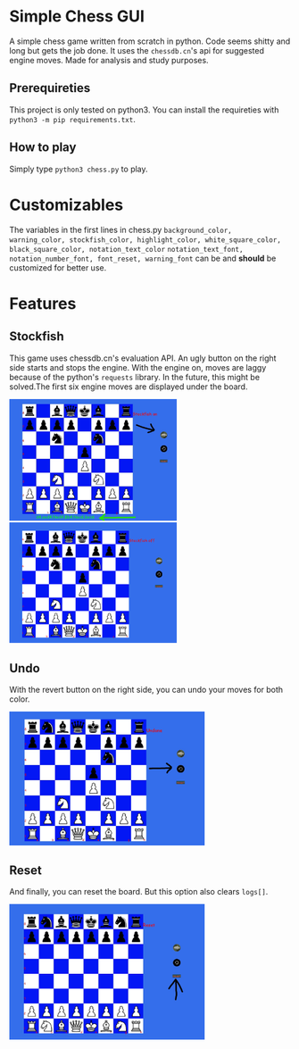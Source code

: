 # ****Simple Chess GUI****
 A simple chess game written from scratch in python. Code seems shitty and long but gets the job done. It uses the `chessdb.cn`'s api for suggested engine moves. Made for analysis and study purposes.

## Prerequireties
This project is only tested on python3. You can install the requireties with `python3 -m pip requirements.txt`.

## How to play
Simply type `python3 chess.py` to play.

# **Customizables**
The variables in the first lines in chess.py  `background_color, warning_color, stockfish_color, highlight_color, white_square_color, black_square_color, notation_text_color` `notation_text_font, notation_number_font, font_reset, warning_font` can be and **should** be customized for better use.


# **Features**
## Stockfish
This game uses chessdb.cn's evaluation API. An ugly button on the right side starts and stops the engine. With the engine on, moves are laggy because of the python's `requests` library. In the future, this might be solved.The first six engine moves are displayed under the board.



<div class="text-center" style='text-align:left;'>
                    <img  src="POC/stockfish_on.jpg" width="300">
                    <img src="POC/stockfish_off.png" width="300"/>
</div>


## Undo
With the revert button on the right side, you can undo your moves for both color.
<div class="text-center" style='text-align:left;'>
    <img src="POC/undone.jpg" width="350"/>
</div>

## Reset
And finally, you can reset the board. But this option also clears `logs[]`.
<div class="text-center" style='text-align:left;'>
<img src="POC/pos_reset.jpg" alt="drawing" width="350"/>
</div>